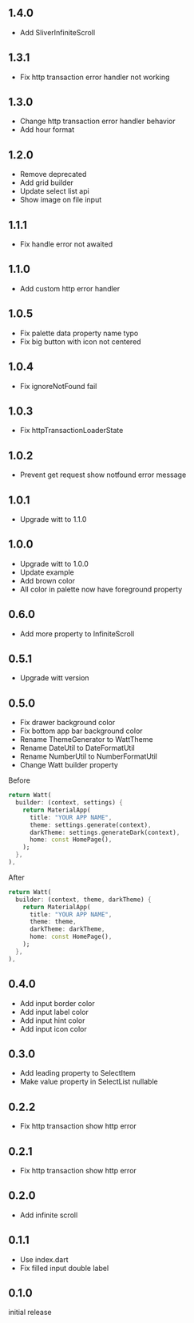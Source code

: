 ## 1.4.0

- Add SliverInfiniteScroll

## 1.3.1

- Fix http transaction error handler not working

## 1.3.0

- Change http transaction error handler behavior
- Add hour format

## 1.2.0

- Remove deprecated
- Add grid builder
- Update select list api
- Show image on file input

## 1.1.1

- Fix handle error not awaited

## 1.1.0

- Add custom http error handler

## 1.0.5

- Fix palette data property name typo
- Fix big button with icon not centered

## 1.0.4

- Fix ignoreNotFound fail

## 1.0.3

- Fix httpTransactionLoaderState

## 1.0.2

- Prevent get request show notfound error message

## 1.0.1

- Upgrade witt to 1.1.0

## 1.0.0

- Upgrade witt to 1.0.0
- Update example
- Add brown color
- All color in palette now have foreground property

## 0.6.0

- Add more property to InfiniteScroll

## 0.5.1

- Upgrade witt version

## 0.5.0

- Fix drawer background color
- Fix bottom app bar background color
- Rename ThemeGenerator to WattTheme
- Rename DateUtil to DateFormatUtil
- Rename NumberUtil to NumberFormatUtil
- Change Watt builder property

Before

```dart
return Watt(
  builder: (context, settings) {
    return MaterialApp(
      title: "YOUR APP NAME",
      theme: settings.generate(context),
      darkTheme: settings.generateDark(context),
      home: const HomePage(),
    );
  },
),
```

After

```dart
return Watt(
  builder: (context, theme, darkTheme) {
    return MaterialApp(
      title: "YOUR APP NAME",
      theme: theme,
      darkTheme: darkTheme,
      home: const HomePage(),
    );
  },
),
```

## 0.4.0

- Add input border color
- Add input label color
- Add input hint color
- Add input icon color

## 0.3.0

- Add leading property to SelectItem
- Make value property in SelectList nullable

## 0.2.2

- Fix http transaction show http error

## 0.2.1

- Fix http transaction show http error

## 0.2.0

- Add infinite scroll

## 0.1.1

- Use index.dart
- Fix filled input double label

## 0.1.0

initial release
